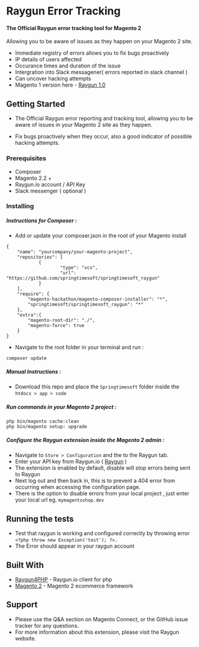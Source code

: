 # Raygun Error Tracking 

#### The Official Raygun error tracking tool for Magento 2

Allowing you to be aware of issues as they happen on your Magento 2 site. 


* Immediate registry of errors allows you to fix bugs proactively 
* IP details of users affected
* Occurance times and duration of the issue 
* Intergration into Slack messagener( errors reported in slack channel ) 
* Can uncover hacking attempts 
* Magento 1 version here - [Raygun 1.0](https://github.com/springtimesoft/springtimesoft_raygun)

## Getting Started

* The Official Raygun error reporting and tracking tool, allowing you to be aware of issues in your Magento 2 site as they happen. 

* Fix bugs proactively when they occur, also a good indicator of possible hacking attempts.

### Prerequisites

* Composer 
* Magento 2.2 +
* Raygun.io account / API Key
* Slack messenger ( optional )

### Installing

##### Instructions for Composer :
* Add or update your composer.json in the root of your Magento install


```
{
    "name": "yourcompany/your-magento-project",
    "repositories": [
            {
                    "type": "vcs",
                    "url": "https://github.com/springtimesoft/springtimesoft_raygun"
            }
    ],
    "require": {
        "magento-hackathon/magento-composer-installer": "*",
        "springtimesoft/springtimesoft_raygun": "*"
    },
    "extra":{
        "magento-root-dir": "./",
        "magento-force": true
    }
}
```

* Navigate to the root folder in your terminal and run :
```
composer update 
```
##### Manual Instructions :

* Download this repo and place the `Springtimesoft` folder inside the `htdocs > app > code` 


##### Run commands in your Magento 2 project :

```
php bin/magento cache:clean
php bin/magento setup: upgrade
```

##### Configure the Raygun extension inside the Magento 2 admin :
* Navigate to `Store > Configuration` and the to the Raygun tab. 
* Enter your API key from Raygun.io ( [Raygun](https://app.raygun.com/signup)
 )
* The extension is enabled by default, disable will stop errors being sent to Raygun
* Next log out and then back in, this is to prevent a 404 error from occurring when accessing the configuration page.
* There is the option to disable errors from your local project , just enter your local url eg. `mymagentoshop.dev`


## Running the tests

* Test that raygun is working and configured correctly by throwing error `<?php throw new Exception('test'); ?>.`
* The Error should appear in your raygun account

## Built With

* [Raygun4PHP](https://github.com/MindscapeHQ/raygun4php) - Raygun.io client for php
* [Magento 2](http://devdocs.magento.com/) - Magento 2 ecommerce framework

## Support

* Please use the Q&A section on Magento Connect, or the GitHub issue tracker for any questions.
* For more information about this extension, please visit the Raygun website.
